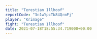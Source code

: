 ```yaml
---
title: "Terestian Illhoof"
reportCode: "3n1wYpcTb84QrmFj"
player: "Krimage"
fight: "Terestian Illhoof"
date: 2021-07-18T18:55:34.719000+00:00
---
```

